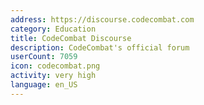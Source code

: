 ```yaml
---
address: https://discourse.codecombat.com
category: Education
title: CodeCombat Discourse
description: CodeCombat's official forum
userCount: 7059
icon: codecombat.png
activity: very high
language: en_US
---
```

